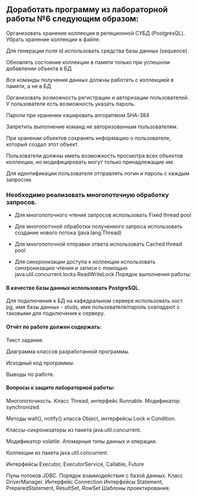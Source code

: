 ## Доработать программу из лабораторной работы №6 следующим образом:

Организовать хранение коллекции в реляционной СУБД (PostgresQL). Убрать хранение коллекции в файле.

Для генерации поля id использовать средства базы данных (sequence).

Обновлять состояние коллекции в памяти только при успешном добавлении объекта в БД

Все команды получения данных должны работать с коллекцией в памяти, а не в БД

Организовать возможность регистрации и авторизации пользователей. У пользователя есть возможность указать пароль.

Пароли при хранении хэшировать алгоритмом SHA-384

Запретить выполнение команд не авторизованным пользователям.

При хранении объектов сохранять информацию о пользователе, который создал этот объект.

Пользователи должны иметь возможность просмотра всех объектов коллекции, но модифицировать могут только принадлежащие им.

Для идентификации пользователя отправлять логин и пароль с каждым запросом.

### Необходимо реализовать многопоточную обработку запросов.

- Для многопоточного чтения запросов использовать Fixed thread pool

- Для многопотчной обработки полученного запроса использовать создание нового потока (java.lang.Thread)

- Для многопоточной отправки ответа использовать Cached thread pool

- Для синхронизации доступа к коллекции использовать синхронизацию чтения и записи с помощью java.util.concurrent.locks.ReadWriteLock
Порядок выполнения работы:

#### В качестве базы данных использовать PostgreSQL.

Для подключения к БД на кафедральном сервере использовать хост pg, имя базы данных - studs, имя пользователя/пароль совпадают с таковыми для подключения к серверу.

#### Отчёт по работе должен содержать:

Текст задания.

Диаграмма классов разработанной программы.

Исходный код программы.

Выводы по работе.

#### Вопросы к защите лабораторной работы:

Многопоточность. Класс Thread, интерфейс Runnable. Модификатор synchronized.

Методы wait(), notify() класса Object, интерфейсы Lock и Condition.

Классы-сихронизаторы из пакета java.util.concurrent.

Модификатор volatile. Атомарные типы данных и операции.

Коллекции из пакета java.util.concurrent.

Интерфейсы Executor, ExecutorService, Callable, Future

Пулы потоков JDBC. Порядок взаимодействия с базой данных. 
Класс DriverManager. Интерфейс Connection
Интерфейсы Statement, PreparedStatement, ResultSet, RowSet
Шаблоны проектирования.
